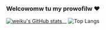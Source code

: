 ### Welcowomw tu my prowofilw ❤️ 

[![weiku's GitHub stats](https://github-readme-stats.vercel.app/api?username=AiverAiva)](https://github.com/anuraghazra/github-readme-stats)__
![Top Langs](https://github-readme-stats.vercel.app/api/top-langs/?username=A&langs_count=8&theme=radical)

<!--
**WeiKuOuO/WeiKuOuO** is a ✨ _special_ ✨ repository because its `README.md` (this file) appears on your GitHub profile.

Here are some ideas to get you started:

- 🔭 I’m currently working on ...
- 🌱 I’m currently learning ...
- 👯 I’m looking to collaborate on ...
- 🤔 I’m looking for help with ...
- 💬 Ask me about ...
- 📫 How to reach me: ...
- 😄 Pronouns: ...
- ⚡ Fun fact: ...
-->
